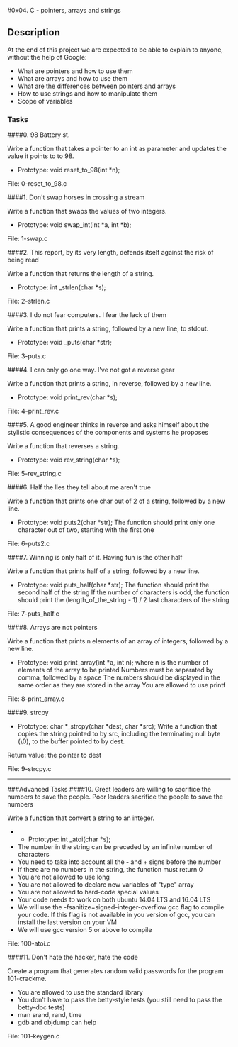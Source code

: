 #0x04. C - pointers, arrays and strings
## Description
At the end of this project we are expected to be able to explain to anyone, without the help of Google:
- What are pointers and how to use them
- What are arrays and how to use them
- What are the differences between pointers and arrays
- How to use strings and how to manipulate them
- Scope of variables

### Tasks
####0. 98 Battery st.

Write a function that takes a pointer to an int as parameter and updates the value it points to to 98.

- Prototype: void reset_to_98(int *n);

File: 0-reset_to_98.c

####1. Don't swap horses in crossing a stream

Write a function that swaps the values of two integers.

- Prototype: void swap_int(int *a, int *b);

File: 1-swap.c

####2. This report, by its very length, defends itself against the risk of being read

Write a function that returns the length of a string.

- Prototype: int _strlen(char *s);

File: 2-strlen.c

####3. I do not fear computers. I fear the lack of them

Write a function that prints a string, followed by a new line, to stdout.

- Prototype: void _puts(char *str);

File: 3-puts.c

####4. I can only go one way. I've not got a reverse gear

Write a function that prints a string, in reverse, followed by a new line.

- Prototype: void print_rev(char *s);

File: 4-print_rev.c

####5. A good engineer thinks in reverse and asks himself about the stylistic consequences of the components and systems he proposes

Write a function that reverses a string.

- Prototype: void rev_string(char *s);

File: 5-rev_string.c

####6. Half the lies they tell about me aren't true

Write a function that prints one char out of 2 of a string, followed by a new line.
- Prototype: void puts2(char *str);
The function should print only one character out of two, starting with the first one

File: 6-puts2.c

####7. Winning is only half of it. Having fun is the other half

Write a function that prints half of a string, followed by a new line.

- Prototype: void puts_half(char *str);
The function should print the second half of the string
If the number of characters is odd, the function should print the (length_of_the_string - 1) / 2 last characters of the string

File: 7-puts_half.c

####8. Arrays are not pointers

Write a function that prints n elements of an array of integers, followed by a new line.

- Prototype: void print_array(int *a, int n);
where n is the number of elements of the array to be printed
Numbers must be separated by comma, followed by a space
The numbers should be displayed in the same order as they are stored in the array
You are allowed to use printf

File: 8-print_array.c

####9. strcpy

- Prototype: char *_strcpy(char *dest, char *src);
Write a function that copies the string pointed to by src, including the terminating null byte (\0), to the buffer pointed to by dest.

Return value: the pointer to dest

File: 9-strcpy.c

___
###Advanced Tasks
####10. Great leaders are willing to sacrifice the numbers to save the people. Poor leaders sacrifice the people to save the numbers

Write a function that convert a string to an integer.

- - Prototype: int _atoi(char *s);
- The number in the string can be preceded by an infinite number of characters
- You need to take into account all the - and + signs before the number
- If there are no numbers in the string, the function must return 0
- You are not allowed to use long
- You are not allowed to declare new variables of "type" array
- You are not allowed to hard-code special values
- Your code needs to work on both ubuntu 14.04 LTS and 16.04 LTS
- We will use the -fsanitize=signed-integer-overflow gcc flag to compile your code. If this flag is not available in you version of gcc, you can install the last version on your VM
- We will use gcc version 5 or above to compile

File: 100-atoi.c

####11. Don't hate the hacker, hate the code

Create a program that generates random valid passwords for the program 101-crackme.

- You are allowed to use the standard library
- You don't have to pass the betty-style tests (you still need to pass the betty-doc tests)
- man srand, rand, time
- gdb and objdump can help

File: 101-keygen.c
